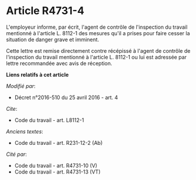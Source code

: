 # Article R4731-4

L'employeur informe, par écrit, l'agent de contrôle de l'inspection du travail mentionné à l'article L. 8112-1 des mesures
qu'il a prises pour faire cesser la situation de danger grave et imminent. 

Cette lettre est remise directement contre récépissé à l'agent de contrôle de l'inspection du travail mentionné à l'article
L. 8112-1 ou lui est adressée par lettre recommandée avec avis de réception.

**Liens relatifs à cet article**

_Modifié par_:

  - Décret n°2016-510 du 25 avril 2016 - art. 4

_Cite_:

  - Code du travail - art. L8112-1

_Anciens textes_:

  - Code du travail - art. R231-12-2 (Ab)

_Cité par_:

  - Code du travail - art. R4731-10 (V)
  - Code du travail - art. R4731-13 (VT)
